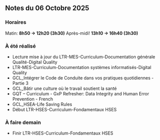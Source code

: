## Notes du 06 Octobre 2025

### Horaires 
Matin: **8h50 → 12h20 (3h30)**
Après-midi! **13h10 → 16h40 (3h30)**

### À été réalisé
- Lecture mise à jour du LTR-MES-Curriculum-Documentation générale Qualité-Digital Quality
- LTR-MES-Curriculum-Documentation systèmes informatisés-Digital Quality
- GCL_Intégrer le Code de Conduite dans vos pratiques quotidiennes - Partie 3
- GCL_Bâtir une culture où le travail soutient la santé
- GQT – Curriculum - GxP Refresher: Data Integrity and Human Error Prevention - French
- GCL_HSEA-Life Saving Rules
- Début LTR-HSES-Curriculum-Fondamentaux HSES


### À faire demain
- Finir LTR-HSES-Curriculum-Fondamentaux HSES